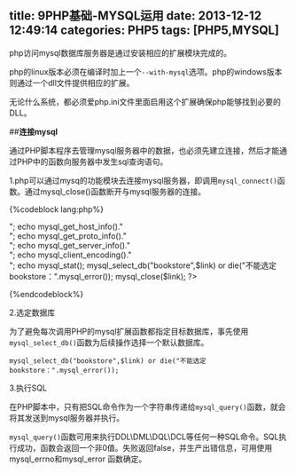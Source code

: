 title: 9PHP基础-MYSQL运用
date: 2013-12-12 12:49:14
categories: PHP5
tags: [PHP5,MYSQL]
---
php访问mysql数据库服务器是通过安装相应的扩展模块完成的。

php的linux版本必须在编译时加上一个`--with-mysql`选项。php的windows版本则通过一个dll文件提供相应的扩展。

无论什么系统，都必须爱php.ini文件里面启用这个扩展确保php能够找到必要的DLL。

<!--more-->
##**连接mysql**

通过PHP脚本程序去管理mysql服务器中的数据，也必须先建立连接，然后才能通过PHP中的函数向服务器中发生sql查询语句。

1.php可以通过mysq的功能模块去连接mysql服务器，即调用`mysql_connect()`函数。通过mysql_close()函数断开与mysql服务器的连接。

{%codeblock lang:php%}
<?php
	$link = mysql_connect("localhost","root","123456");
	if (!$link) {
		die("连接失败：".mysql_error());
	}else{
		echo "服务器连接成功。";
	}

    echo mysql_get_client_info()."<br>";
    echo mysql_get_host_info()."<br>";
    echo mysql_get_proto_info()."<br>";
    echo mysql_get_server_info()."<br>";
    echo mysql_client_encoding()."<br>";
    echo mysql_stat();

    mysql_select_db("bookstore",$link) or die("不能选定bookstore：".mysql_error());

    mysql_close($link);
?>
{%endcodeblock%}

2.选定数据库

为了避免每次调用PHP的mysql扩展函数都指定目标数据库，事先使用`mysql_select_db()`函数为后续操作选择一个默认数据库。

	mysql_select_db("bookstore",$link) or die("不能选定bookstore：".mysql_error());

3.执行SQL

在PHP脚本中，只有把SQL命令作为一个字符串传递给`mysql_query()`函数，就会将其发送到mysql服务器并执行。

`mysql_query()`函数可用来执行DDL\DML\DQL\DCL等任何一种SQL命令。SQL执行成功，函数会返回一个非0值。失败返回false，并生产出错信息，可用使用mysql_errno和mysql_error 函数确定。



